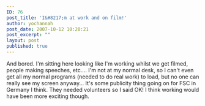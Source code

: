 ```yaml
---
ID: 76
post_title: 'I&#8217;m at work and on film!'
author: yochannah
post_date: 2007-10-12 10:20:21
post_excerpt: ""
layout: post
published: true
---
```

And bored. I'm sitting here looking like I'm working whilst we get filmed, people making speeches, etc.... I'm not at my normal desk, so I can't even get all my normal programs (needed to do real work) to load, but no one can really see my screen anyway...
It's some publicity thing going on for FSC in Germany I think. They needed volunteers so I said OK! I think working would have been more exciting though.
